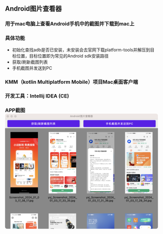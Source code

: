 ## Android图片查看器

### 用于mac电脑上查看Android手机中的截图并下载到mac上

### 具体功能

- 初始化查找adb是否已安装，未安装会去官网下载platform-tools并解压到目标位置，目标位置即为常见的Android sdk安装路径
- 获取/刷新截图列表
- 手机截图并发送到PC

### KMM（kotlin Multiplatform Mobile）项目Mac桌面客户端
### 开发工具：Intellij IDEA (CE)
### APP截图![Android图片查看器截图.png](png/Android图片查看器截图.png)
